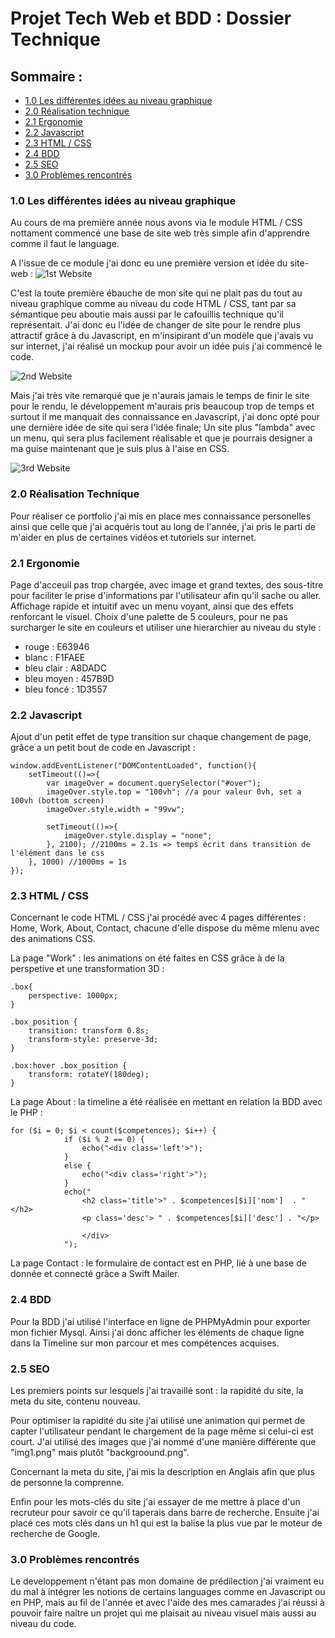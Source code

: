 # Projet Tech Web et BDD : Dossier Technique

## Sommaire :
* [1.0 Les différentes idées au niveau graphique](#1.0) 
* [2.0 Réalisation technique](#2.0) 
* [2.1 Ergonomie](#2.1) 
* [2.2 Javascript](#2.2) 
* [2.3 HTML / CSS](#2.3) 
* [2.4 BDD](#2.4) 
* [2.5 SEO](#2.5) 
* [3.0 Problèmes rencontrés](#3.0) 


### 1.0 Les différentes idées au niveau graphique <a id="1.0"></a> 

Au cours de ma première année nous avons via le module HTML / CSS nottament commencé une base de site web très simple afin d'apprendre comme il faut le language.

A l'issue de ce module j'ai donc eu une première version et idée du site-web :
![1st Website](https://zupimages.net/up/19/27/0n00.png "1st Website")

C'est la toute première ébauche de mon site qui ne plait pas du tout au niveau graphique comme au niveau du code HTML / CSS, tant par sa sémantique peu aboutie mais aussi par le cafouillis technique qu'il représentait.
J'ai donc eu l'idée de changer de site pour le rendre plus attractif grâce à du Javascript, en m'insipirant d'un modèle que j'avais vu sur internet, j'ai réalisé un mockup pour avoir un idée puis j'ai commencé le code.

![2nd Website](https://zupimages.net/up/19/27/2aju.png "2nd Website")

Mais j'ai très vite remarqué que je n'aurais jamais le temps de finir le site pour le rendu, le développement m'aurais pris beaucoup trop de temps et surtout il me manquait des connaissance en Javascript, j'ai donc opté pour une dernière idée de site qui sera l'idée finale; Un site plus "lambda" avec un menu, qui sera plus facilement réalisable et que je pourrais designer a ma guise maintenant que je suis plus à l'aise en CSS.

![3rd Website](https://zupimages.net/up/19/27/94t8.png "3rd Website")

### 2.0 Réalisation Technique <a id="2.0"></a> 
Pour réaliser ce portfolio j'ai mis en place mes connaissance personelles ainsi que celle que j'ai acquéris tout au long de l'année, j'ai pris le parti de m'aider en plus de certaines vidéos et tutoriels sur internet.

### 2.1 Ergonomie <a id="2.1"></a> 
Page d'acceuil pas trop chargée, avec image et grand textes, des sous-titre pour faciliter le prise d'informations par l'utilisateur afin qu'il sache ou aller.
Affichage rapide et intuitif avec un menu voyant, ainsi que des effets renforcant le visuel.
Choix d'une palette de 5 couleurs, pour ne pas surcharger le site en couleurs et utiliser une hierarchier au niveau du style :
* rouge : E63946 
* blanc : F1FAEE
* bleu clair : A8DADC
* bleu moyen : 457B9D
* bleu foncé : 1D3557


### 2.2 Javascript <a id="2.2"></a> 
Ajout d'un petit effet de type transition sur chaque changement de page, grâce a un petit bout de code en Javascript :
```
window.addEventListener("DOMContentLoaded", function(){
    setTimeout(()=>{
        var imageOver = document.querySelector("#over");
        imageOver.style.top = "100vh"; //a pour valeur 0vh, set a 100vh (bottom screen)
        imageOver.style.width = "99vw";

        setTimeout(()=>{
            imageOver.style.display = "none";
        }, 2100); //2100ms = 2.1s => temps écrit dans transition de l'élément dans le css
    }, 1000) //1000ms = 1s
});
```
### 2.3 HTML / CSS <a id="2.3"></a> 
Concernant le code HTML / CSS j'ai procédé avec 4 pages différentes : Home, Work, About, Contact, chacune d'elle dispose du même mlenu avec des animations CSS.

La page "Work" : les animations on été faites en CSS grâce à de la perspetive et une transformation 3D :
```
.box{
    perspective: 1000px;
}

.box_position {
    transition: transform 0.8s;
    transform-style: preserve-3d;
}

.box:hover .box_position {
    transform: rotateY(180deg);
}
```
La page About : la timeline a été réalisée en mettant en relation la BDD avec le PHP :
```
for ($i = 0; $i < count($competences); $i++) {
            if ($i % 2 == 0) {
                echo("<div class='left'>");
            }
            else {
                echo("<div class='right'>");
            }
            echo("
                <h2 class='title'>" . $competences[$i]['nom']  . "</h2>
                <p class='desc'> " . $competences[$i]['desc'] . "</p>

                </div>
            ");
```
La page Contact : le formulaire de contact est en PHP, lié à une base de donnée et connecté grâce a Swift Mailer.
### 2.4 BDD <a id="2.4"></a> 
Pour la BDD j'ai utilisé l'interface en ligne de PHPMyAdmin pour exporter mon fichier Mysql. Ainsi j'ai donc afficher les éléments de chaque ligne dans la Timeline sur mon parcour et mes compétences acquises.
### 2.5 SEO <a id="2.5"></a> 
Les premiers points sur lesquels j'ai travaillé sont : la rapidité du site, la meta du site, contenu nouveau.

Pour optimiser la rapidité du site j'ai utilisé une animation qui permet de capter l'utilisateur pendant le chargement de la page même si celui-ci est court. J'ai utilisé des images que j'ai nommé d'une manière différente que "img1.png" mais plutôt "backgroound.png".

Concernant la meta du site, j'ai mis la description en Anglais afin que plus de personne la comprenne.

Enfin pour les mots-clés du site j'ai essayer de me mettre à place d'un recruteur pour savoir ce qu'il taperais dans barre de recherche. Ensuite j'ai placé ces mots clés dans un h1 qui est la balise la plus vue par le moteur de recherche de Google.
### 3.0 Problèmes rencontrés <a id="3.0"></a> 
Le developpement n'étant pas mon domaine de prédilection j'ai vraiment eu du mal à intégrer les notions de certains languages comme en Javascript ou en PHP, mais au fil de l'année et avec l'aide des mes camarades j'ai réussi à pouvoir faire naître un projet qui me plaisait au niveau visuel mais aussi au niveau du code.




